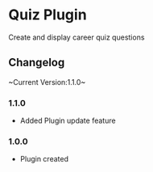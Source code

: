 # Quiz Plugin
Create and display career quiz questions

## Changelog
~Current Version:1.1.0~

### 1.1.0
* Added Plugin update feature

### 1.0.0
* Plugin created